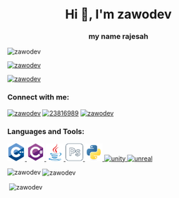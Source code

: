 <h1 align="center">Hi 👋, I'm zawodev</h1>
<h3 align="center">my name rajesah</h3>

<p align="left"> <img src="https://komarev.com/ghpvc/?username=zawodev&label=Profile%20views&color=0e75b6&style=flat" alt="zawodev" /> </p>
<p align="left"> <a href="https://github.com/ryo-ma/github-profile-trophy"><img src="https://github-profile-trophy.vercel.app/?username=zawodev&theme=onedark" alt="zawodev" /></a> </p>
<p align="left"> <a href="https://twitter.com/zawodev" target="blank"><img src="https://img.shields.io/twitter/follow/zawodev?logo=twitter&style=for-the-badge" alt="zawodev" /></a> </p>

<h3 align="left">Connect with me:</h3>
<p align="left">
<a href="https://twitter.com/zawodev" target="blank"><img align="center" src="https://raw.githubusercontent.com/rahuldkjain/github-profile-readme-generator/master/src/images/icons/Social/twitter.svg" alt="zawodev" height="30" width="40" /></a>
<a href="https://stackoverflow.com/users/23816989" target="blank"><img align="center" src="https://raw.githubusercontent.com/rahuldkjain/github-profile-readme-generator/master/src/images/icons/Social/stack-overflow.svg" alt="23816989" height="30" width="40" /></a>
<a href="https://www.leetcode.com/zawodev" target="blank"><img align="center" src="https://raw.githubusercontent.com/rahuldkjain/github-profile-readme-generator/master/src/images/icons/Social/leet-code.svg" alt="zawodev" height="30" width="40" /></a>
</p>

<h3 align="left">Languages and Tools:</h3>
<p align="left"> <a href="https://www.w3schools.com/cpp/" target="_blank" rel="noreferrer"> <img src="https://raw.githubusercontent.com/devicons/devicon/master/icons/cplusplus/cplusplus-original.svg" alt="cplusplus" width="40" height="40"/> </a> <a href="https://www.w3schools.com/cs/" target="_blank" rel="noreferrer"> <img src="https://raw.githubusercontent.com/devicons/devicon/master/icons/csharp/csharp-original.svg" alt="csharp" width="40" height="40"/> </a> <a href="https://www.java.com" target="_blank" rel="noreferrer"> <img src="https://raw.githubusercontent.com/devicons/devicon/master/icons/java/java-original.svg" alt="java" width="40" height="40"/> </a> <a href="https://www.photoshop.com/en" target="_blank" rel="noreferrer"> <img src="https://raw.githubusercontent.com/devicons/devicon/master/icons/photoshop/photoshop-line.svg" alt="photoshop" width="40" height="40"/> </a> <a href="https://www.python.org" target="_blank" rel="noreferrer"> <img src="https://raw.githubusercontent.com/devicons/devicon/master/icons/python/python-original.svg" alt="python" width="40" height="40"/> </a> <a href="https://unity.com/" target="_blank" rel="noreferrer"> <img src="https://www.vectorlogo.zone/logos/unity3d/unity3d-icon.svg" alt="unity" width="40" height="40"/> </a> <a href="https://unrealengine.com/" target="_blank" rel="noreferrer"> <img src="https://raw.githubusercontent.com/kenangundogan/fontisto/036b7eca71aab1bef8e6a0518f7329f13ed62f6b/icons/svg/brand/unreal-engine.svg" alt="unreal" width="40" height="40"/> </a> </p>

<p><img align="left" src="https://github-readme-stats.vercel.app/api/top-langs?username=zawodev&show_icons=true&locale=en&layout=compact&theme=onedark" alt="zawodev" /></p>
<p>&nbsp;<img align="center" src="https://github-readme-streak-stats.herokuapp.com/?user=zawodev&theme=onedark" alt="zawodev" /></p>
<p>&nbsp;<img align="center" src="https://github-readme-stats.vercel.app/api?username=zawodev&show_icons=true&locale=en&theme=onedark" alt="zawodev" /></p>
